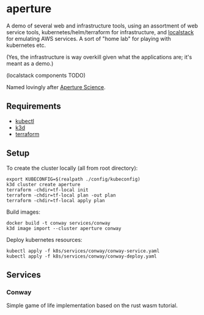 # aperture

A demo of several web and infrastructure tools, using an assortment of web
service tools, kubernetes/helm/terraform for infrastructure, and [localstack]
for emulating AWS services. A sort of "home lab" for playing with kubernetes
etc.

(Yes, the infrastructure is way overkill given what the applications are; it's
meant as a demo.)

(localstack components TODO)

Named lovingly after [Aperture Science][].

## Requirements

- [kubectl][]
- [k3d][]
- [terraform][]

## Setup

To create the cluster locally (all from root directory):
```
export KUBECONFIG=$(realpath ./config/kubeconfig)
k3d cluster create aperture
terraform -chdir=tf-local init
terraform -chdir=tf-local plan -out plan
terraform -chdir=tf-local apply plan
```

Build images:
```
docker build -t conway services/conway
k3d image import --cluster aperture conway
```

Deploy kubernetes resources:
```
kubectl apply -f k8s/services/conway/conway-service.yaml
kubectl apply -f k8s/services/conway/conway-deploy.yaml
```

## Services

### Conway

Simple game of life implementation based on the rust wasm tutorial.


[Aperture Science]: https://theportalwiki.com/wiki/Aperture_Science
[kubectl]: https://kubernetes.io/docs/tasks/tools/
[k3d]: https://k3d.io/v5.4.6/
[localstack]: https://localstack.cloud/
[terraform]: https://www.terraform.io/
